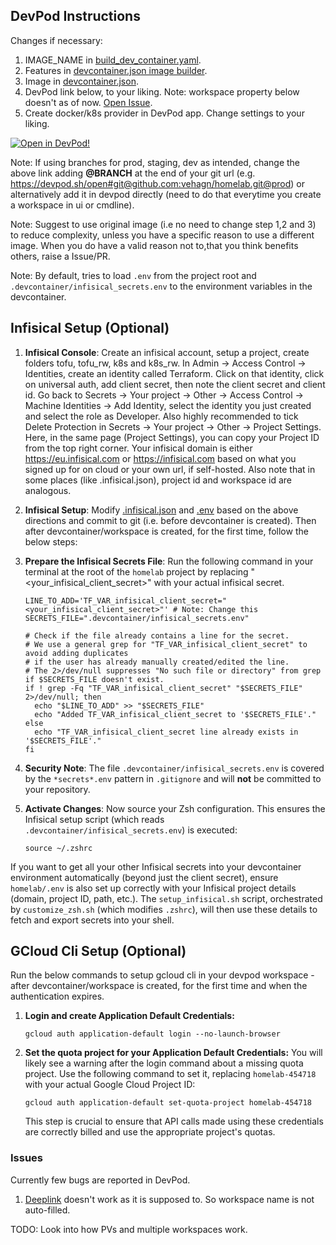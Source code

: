 ## DevPod Instructions

Changes if necessary:
1. IMAGE_NAME in [build_dev_container.yaml](/.github/workflows/build_dev_container.yaml).
2. Features in [devcontainer.json image builder](/.github/.devcontainer/devcontainer.json).
3. Image in [devcontainer.json](/.devcontainer/devcontainer.json).
4. DevPod link below, to your liking. Note: workspace property below doesn't as of now. [Open Issue](https://github.com/loft-sh/devpod/issues/1843).
5. Create docker/k8s provider in DevPod app. Change settings to your liking.

[![Open in DevPod!](https://devpod.sh/assets/open-in-devpod.svg)](https://devpod.sh/open#git@github.com:vehagn/homelab.git&workspace=my-k8s-workspace&provider=docker&ide=zed)

Note: If using branches for prod, staging, dev as intended, change the above link adding **@BRANCH** at the end of your git url (e.g. https://devpod.sh/open#git@github.com:vehagn/homelab.git@prod) or alternatively add it in devpod directly (need to do that everytime you create a workspace in ui or cmdline).

Note: Suggest to use original image (i.e no need to change step 1,2 and 3) to reduce complexity, unless you have a specific reason to use a different image. When you do have a valid reason not to,that you think benefits others, raise a Issue/PR.

Note: By default, tries to load `.env` from the project root and `.devcontainer/infisical_secrets.env` to the environment variables in the devcontainer.

## Infisical Setup (Optional)

1.  **Infisical Console**:
    Create an infisical account, setup a project, create folders tofu, tofu_rw, k8s and k8s_rw. In Admin -> Access Control -> Identities, create an identity called Terraform. Click on that identity, click on universal auth, add client secret, then note the client secret and client id. Go back to Secrets -> Your project -> Other -> Access Control -> Machine Identities -> Add Identity, select the identity you just created and select the role as Developer. Also highly recommended to tick Delete Protection in Secrets -> Your project -> Other -> Project Settings. Here, in the same page (Project Settings), you can copy your Project ID from the top right corner. Your infisical domain is either https://eu.infisical.com or https://infisical.com based on what you signed up for on cloud or your own url, if self-hosted. Also note that in some places (like .infisical.json), project id and workspace id are analogous.

2.  **Infisical Setup**:
    Modify [.infisical.json](/.infisical.json) and [.env](/.env) based on the above directions and commit to git (i.e. before devcontainer is created). Then after devcontainer/workspace is created, for the first time, follow the below steps:

3.  **Prepare the Infisical Secrets File**:
    Run the following command in your terminal at the root of the `homelab` project by replacing "<your_infisical_client_secret>" with your actual infisical secret.
    ```shell
    LINE_TO_ADD='TF_VAR_infisical_client_secret="<your_infisical_client_secret>"' # Note: Change this
    SECRETS_FILE=".devcontainer/infisical_secrets.env"

    # Check if the file already contains a line for the secret.
    # We use a general grep for "TF_VAR_infisical_client_secret" to avoid adding duplicates
    # if the user has already manually created/edited the line.
    # The 2>/dev/null suppresses "No such file or directory" from grep if $SECRETS_FILE doesn't exist.
    if ! grep -Fq "TF_VAR_infisical_client_secret" "$SECRETS_FILE" 2>/dev/null; then
      echo "$LINE_TO_ADD" >> "$SECRETS_FILE"
      echo "Added TF_VAR_infisical_client_secret to '$SECRETS_FILE'."
    else
      echo "TF_VAR_infisical_client_secret line already exists in '$SECRETS_FILE'."
    fi
    ```

4.  **Security Note**:
    The file `.devcontainer/infisical_secrets.env` is covered by the `*secrets*.env` pattern in `.gitignore` and will **not** be committed to your repository.

5.  **Activate Changes**:
    Now source your Zsh configuration. This ensures the Infisical setup script (which reads `.devcontainer/infisical_secrets.env`) is executed:
    ```shell
    source ~/.zshrc
    ```

If you want to get all your other Infisical secrets into your devcontainer environment automatically (beyond just the client secret), ensure `homelab/.env` is also set up correctly with your Infisical project details (domain, project ID, path, etc.). The `setup_infisical.sh` script, orchestrated by `customize_zsh.sh` (which modifies `.zshrc`), will then use these details to fetch and export secrets into your shell.

## GCloud Cli Setup (Optional)
Run the below commands to setup gcloud cli in your devpod workspace - after devcontainer/workspace is created, for the first time and when the authentication expires.

1.  **Login and create Application Default Credentials:**
    ```shell
    gcloud auth application-default login --no-launch-browser
    ```
2.  **Set the quota project for your Application Default Credentials:**
    You will likely see a warning after the login command about a missing quota project. Use the following command to set it, replacing `homelab-454718` with your actual Google Cloud Project ID:
    ```shell
    gcloud auth application-default set-quota-project homelab-454718
    ```
    This step is crucial to ensure that API calls made using these credentials are correctly billed and use the appropriate project's quotas.

### Issues
Currently few bugs are reported in DevPod.
1. [Deeplink](https://github.com/loft-sh/devpod/issues/1843) doesn't work as it is supposed to. So workspace name is not auto-filled.

TODO: Look into how PVs and multiple workspaces work.
